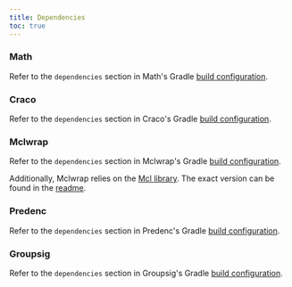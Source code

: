 ```yaml
---
title: Dependencies
toc: true
---
```


### Math

Refer to the `dependencies` section in Math's Gradle [build configuration](https://github.com/ryptimeleon/math/blob/master/build.gradle).

### Craco

Refer to the `dependencies` section in Craco's Gradle [build configuration](https://github.com/cryptimeleon/craco/blob/master/build.gradle).

### Mclwrap

Refer to the `dependencies` section in Mclwrap's Gradle [build configuration](https://github.com/cryptimeleon/mclwrap/blob/master/build.gradle).

Additionally, Mclwrap relies on the [Mcl library](https://github.com/herumi/mcl). The exact version can be found in the [readme](https://github.com/cryptimeleon/mclwrap#readme).

### Predenc

Refer to the `dependencies` section in Predenc's Gradle [build configuration](https://github.com/cryptimeleon/predenc/blob/master/build.gradle).

### Groupsig

Refer to the `dependencies` section in Groupsig's Gradle [build configuration](https://github.com/cryptimeleon/groupsig/blob/master/build.gradle).
